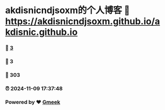 # akdisnicndjsoxm的个人博客 :link: https://akdisnicndjsoxm.github.io/akdisnic.github.io 
### :page_facing_up: [3](https://akdisnicndjsoxm.github.io/akdisnic.github.io/tag.html) 
### :speech_balloon: 3 
### :hibiscus: 303 
### :alarm_clock: 2024-11-09 17:37:48 
### Powered by :heart: [Gmeek](https://github.com/Meekdai/Gmeek)
